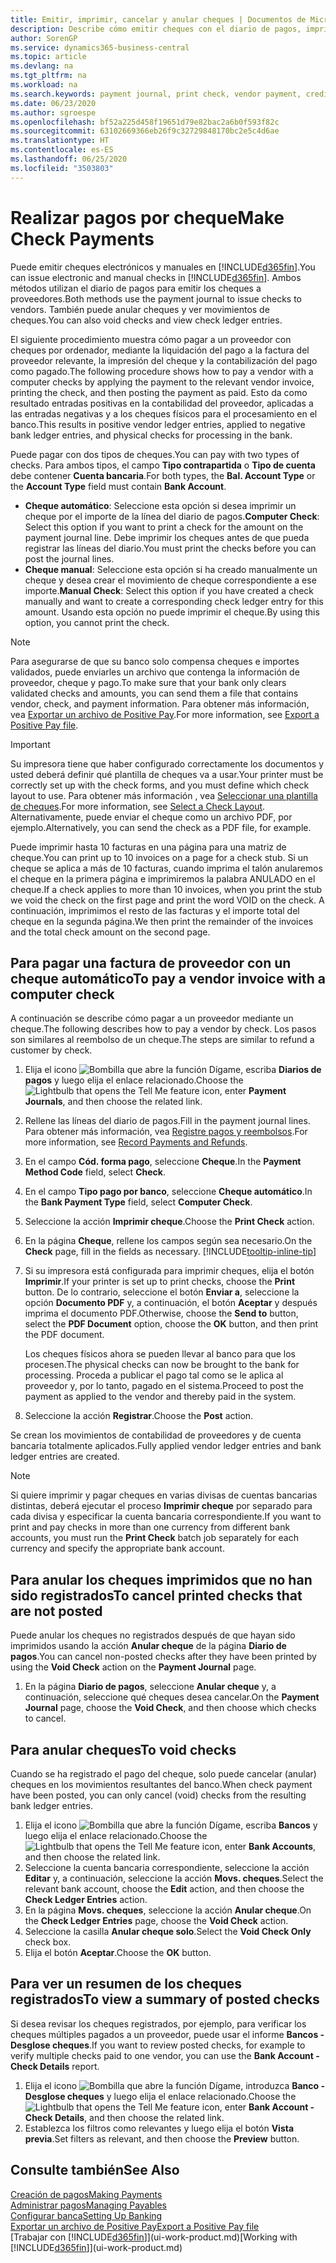 ```yaml
---
title: Emitir, imprimir, cancelar y anular cheques | Documentos de Microsoft
description: Describe cómo emitir cheques con el diario de pagos, imprimir cheques y anular o ver movimientos de cheques en Business Central.
author: SorenGP
ms.service: dynamics365-business-central
ms.topic: article
ms.devlang: na
ms.tgt_pltfrm: na
ms.workload: na
ms.search.keywords: payment journal, print check, vendor payment, creditor, debt, balance due, AP
ms.date: 06/23/2020
ms.author: sgroespe
ms.openlocfilehash: bf52a225d458f19651d79e82bac2a6b0f593f82c
ms.sourcegitcommit: 63102669366eb26f9c32729848170bc2e5c4d6ae
ms.translationtype: HT
ms.contentlocale: es-ES
ms.lasthandoff: 06/25/2020
ms.locfileid: "3503803"
---
```

# <a name="make-check-payments"></a><span data-ttu-id="cc48c-103">Realizar pagos por cheque</span><span class="sxs-lookup"><span data-stu-id="cc48c-103">Make Check Payments</span></span>

<span data-ttu-id="cc48c-104">Puede emitir cheques electrónicos y manuales en [!INCLUDE[d365fin](includes/d365fin_md.md)].</span><span class="sxs-lookup"><span data-stu-id="cc48c-104">You can issue electronic and manual checks in [!INCLUDE[d365fin](includes/d365fin_md.md)].</span></span> <span data-ttu-id="cc48c-105">Ambos métodos utilizan el diario de pagos para emitir los cheques a proveedores.</span><span class="sxs-lookup"><span data-stu-id="cc48c-105">Both methods use the payment journal to issue checks to vendors.</span></span> <span data-ttu-id="cc48c-106">También puede anular cheques y ver movimientos de cheques.</span><span class="sxs-lookup"><span data-stu-id="cc48c-106">You can also void checks and view check ledger entries.</span></span>

<span data-ttu-id="cc48c-107">El siguiente procedimiento muestra cómo pagar a un proveedor con cheques por ordenador, mediante la liquidación del pago a la factura del proveedor relevante, la impresión del cheque y la contabilización del pago como pagado.</span><span class="sxs-lookup"><span data-stu-id="cc48c-107">The following procedure shows how to pay a vendor with a computer checks by applying the payment to the relevant vendor invoice, printing the check, and then posting the payment as paid.</span></span> <span data-ttu-id="cc48c-108">Esto da como resultado entradas positivas en la contabilidad del proveedor, aplicadas a las entradas negativas y a los cheques físicos para el procesamiento en el banco.</span><span class="sxs-lookup"><span data-stu-id="cc48c-108">This results in positive vendor ledger entries, applied to negative bank ledger entries, and physical checks for processing in the bank.</span></span>

<span data-ttu-id="cc48c-109">Puede pagar con dos tipos de cheques.</span><span class="sxs-lookup"><span data-stu-id="cc48c-109">You can pay with two types of checks.</span></span> <span data-ttu-id="cc48c-110">Para ambos tipos, el campo **Tipo contrapartida** o **Tipo de cuenta** debe contener **Cuenta bancaria**.</span><span class="sxs-lookup"><span data-stu-id="cc48c-110">For both types, the **Bal. Account Type** or the **Account Type** field must contain **Bank Account**.</span></span>

- <span data-ttu-id="cc48c-111">**Cheque automático**: Seleccione esta opción si desea imprimir un cheque por el importe de la línea del diario de pagos.</span><span class="sxs-lookup"><span data-stu-id="cc48c-111">**Computer Check**: Select this option if you want to print a check for the amount on the payment journal line.</span></span> <span data-ttu-id="cc48c-112">Debe imprimir los cheques antes de que pueda registrar las líneas del diario.</span><span class="sxs-lookup"><span data-stu-id="cc48c-112">You must print the checks before you can post the journal lines.</span></span>
- <span data-ttu-id="cc48c-113">**Cheque manual**: Seleccione esta opción si ha creado manualmente un cheque y desea crear el movimiento de cheque correspondiente a ese importe.</span><span class="sxs-lookup"><span data-stu-id="cc48c-113">**Manual Check**: Select this option if you have created a check manually and want to create a corresponding check ledger entry for this amount.</span></span> <span data-ttu-id="cc48c-114">Usando esta opción no puede imprimir el cheque.</span><span class="sxs-lookup"><span data-stu-id="cc48c-114">By using this option, you cannot print the check.</span></span>

> [!NOTE]  
> <span data-ttu-id="cc48c-115">Para asegurarse de que su banco solo compensa cheques e importes validados, puede enviarles un archivo que contenga la información de proveedor, cheque y pago.</span><span class="sxs-lookup"><span data-stu-id="cc48c-115">To make sure that your bank only clears validated checks and amounts, you can send them a file that contains vendor, check, and payment information.</span></span> <span data-ttu-id="cc48c-116">Para obtener más información, vea [Exportar un archivo de Positive Pay](finance-how-positive-pay.md).</span><span class="sxs-lookup"><span data-stu-id="cc48c-116">For more information, see [Export a Positive Pay file](finance-how-positive-pay.md).</span></span>

> [!IMPORTANT]
> <span data-ttu-id="cc48c-117">Su impresora tiene que haber configurado correctamente los documentos y usted deberá definir qué plantilla de cheques va a usar.</span><span class="sxs-lookup"><span data-stu-id="cc48c-117">Your printer must be correctly set up with the check forms, and you must define which check layout to use.</span></span> <span data-ttu-id="cc48c-118">Para obtener más información , vea [Seleccionar una plantilla de cheques](finance-how-define-check-layouts.md).</span><span class="sxs-lookup"><span data-stu-id="cc48c-118">For more information, see [Select a Check Layout](finance-how-define-check-layouts.md).</span></span> <span data-ttu-id="cc48c-119">Alternativamente, puede enviar el cheque como un archivo PDF, por ejemplo.</span><span class="sxs-lookup"><span data-stu-id="cc48c-119">Alternatively, you can send the check as a PDF file, for example.</span></span>  

<span data-ttu-id="cc48c-120">Puede imprimir hasta 10 facturas en una página para una matriz de cheque.</span><span class="sxs-lookup"><span data-stu-id="cc48c-120">You can print up to 10 invoices on a page for a check stub.</span></span> <span data-ttu-id="cc48c-121">Si un cheque se aplica a más de 10 facturas, cuando imprima el talón anularemos el cheque en la primera página e imprimiremos la palabra ANULADO en el cheque.</span><span class="sxs-lookup"><span data-stu-id="cc48c-121">If a check applies to more than 10 invoices, when you print the stub we void the check on the first page and print the word VOID on the check.</span></span> <span data-ttu-id="cc48c-122">A continuación, imprimimos el resto de las facturas y el importe total del cheque en la segunda página.</span><span class="sxs-lookup"><span data-stu-id="cc48c-122">We then print the remainder of the invoices and the total check amount on the second page.</span></span>

## <a name="to-pay-a-vendor-invoice-with-a-computer-check"></a><span data-ttu-id="cc48c-123">Para pagar una factura de proveedor con un cheque automático</span><span class="sxs-lookup"><span data-stu-id="cc48c-123">To pay a vendor invoice with a computer check</span></span>
<span data-ttu-id="cc48c-124">A continuación se describe cómo pagar a un proveedor mediante un cheque.</span><span class="sxs-lookup"><span data-stu-id="cc48c-124">The following describes how to pay a vendor by check.</span></span> <span data-ttu-id="cc48c-125">Los pasos son similares al reembolso de un cheque.</span><span class="sxs-lookup"><span data-stu-id="cc48c-125">The steps are similar to refund a customer by check.</span></span>

1. <span data-ttu-id="cc48c-126">Elija el icono ![Bombilla que abre la función Dígame](media/ui-search/search_small.png "Dígame qué desea hacer"), escriba **Diarios de pagos** y luego elija el enlace relacionado.</span><span class="sxs-lookup"><span data-stu-id="cc48c-126">Choose the ![Lightbulb that opens the Tell Me feature](media/ui-search/search_small.png "Tell me what you want to do") icon, enter **Payment Journals**, and then choose the related link.</span></span>
2. <span data-ttu-id="cc48c-127">Rellene las líneas del diario de pagos.</span><span class="sxs-lookup"><span data-stu-id="cc48c-127">Fill in the payment journal lines.</span></span> <span data-ttu-id="cc48c-128">Para obtener más información, vea [Registre pagos y reembolsos](payables-how-post-payments-refunds.md).</span><span class="sxs-lookup"><span data-stu-id="cc48c-128">For more information, see [Record Payments and Refunds](payables-how-post-payments-refunds.md).</span></span>
3. <span data-ttu-id="cc48c-129">En el campo **Cód. forma pago**, seleccione **Cheque**.</span><span class="sxs-lookup"><span data-stu-id="cc48c-129">In the **Payment Method Code** field, select **Check**.</span></span>
4. <span data-ttu-id="cc48c-130">En el campo **Tipo pago por banco**, seleccione **Cheque automático**.</span><span class="sxs-lookup"><span data-stu-id="cc48c-130">In the **Bank Payment Type** field, select **Computer Check**.</span></span>
5. <span data-ttu-id="cc48c-131">Seleccione la acción **Imprimir cheque**.</span><span class="sxs-lookup"><span data-stu-id="cc48c-131">Choose the **Print Check** action.</span></span>
6. <span data-ttu-id="cc48c-132">En la página **Cheque**, rellene los campos según sea necesario.</span><span class="sxs-lookup"><span data-stu-id="cc48c-132">On the **Check** page, fill in the fields as necessary.</span></span> [!INCLUDE[tooltip-inline-tip](includes/tooltip-inline-tip_md.md)]
7. <span data-ttu-id="cc48c-133">Si su impresora está configurada para imprimir cheques, elija el botón **Imprimir**.</span><span class="sxs-lookup"><span data-stu-id="cc48c-133">If your printer is set up to print checks, choose the **Print** button.</span></span> <span data-ttu-id="cc48c-134">De lo contrario, seleccione el botón **Enviar a**, seleccione la opción **Documento PDF** y, a continuación, el botón **Aceptar** y después imprima el documento PDF.</span><span class="sxs-lookup"><span data-stu-id="cc48c-134">Otherwise, choose the **Send to** button, select the **PDF Document** option, choose the **OK** button, and then print the PDF document.</span></span>

    <span data-ttu-id="cc48c-135">Los cheques físicos ahora se pueden llevar al banco para que los procesen.</span><span class="sxs-lookup"><span data-stu-id="cc48c-135">The physical checks can now be brought to the bank for processing.</span></span> <span data-ttu-id="cc48c-136">Proceda a publicar el pago tal como se le aplica al proveedor y, por lo tanto, pagado en el sistema.</span><span class="sxs-lookup"><span data-stu-id="cc48c-136">Proceed to post the payment as applied to the vendor and thereby paid in the system.</span></span>
8. <span data-ttu-id="cc48c-137">Seleccione la acción **Registrar**.</span><span class="sxs-lookup"><span data-stu-id="cc48c-137">Choose the **Post** action.</span></span>

<span data-ttu-id="cc48c-138">Se crean los movimientos de contabilidad de proveedores y de cuenta bancaria totalmente aplicados.</span><span class="sxs-lookup"><span data-stu-id="cc48c-138">Fully applied vendor ledger entries and bank ledger entries are created.</span></span>

> [!NOTE]  
> <span data-ttu-id="cc48c-139">Si quiere imprimir y pagar cheques en varias divisas de cuentas bancarias distintas, deberá ejecutar el proceso **Imprimir cheque** por separado para cada divisa y especificar la cuenta bancaria correspondiente.</span><span class="sxs-lookup"><span data-stu-id="cc48c-139">If you want to print and pay checks in more than one currency from different bank accounts, you must run the **Print Check** batch job separately for each currency and specify the appropriate bank account.</span></span>

## <a name="to-cancel-printed-checks-that-are-not-posted"></a><span data-ttu-id="cc48c-140">Para anular los cheques imprimidos que no han sido registrados</span><span class="sxs-lookup"><span data-stu-id="cc48c-140">To cancel printed checks that are not posted</span></span>
<span data-ttu-id="cc48c-141">Puede anular los cheques no registrados después de que hayan sido imprimidos usando la acción **Anular cheque** de la página **Diario de pagos**.</span><span class="sxs-lookup"><span data-stu-id="cc48c-141">You can cancel non-posted checks after they have been printed by using the **Void Check** action on the **Payment Journal** page.</span></span>

1. <span data-ttu-id="cc48c-142">En la página **Diario de pagos**, seleccione **Anular cheque** y, a continuación, seleccione qué cheques desea cancelar.</span><span class="sxs-lookup"><span data-stu-id="cc48c-142">On the **Payment Journal** page, choose the **Void Check**, and then choose which checks to cancel.</span></span>

## <a name="to-void-checks"></a><span data-ttu-id="cc48c-143">Para anular cheques</span><span class="sxs-lookup"><span data-stu-id="cc48c-143">To void checks</span></span>
<span data-ttu-id="cc48c-144">Cuando se ha registrado el pago del cheque, solo puede cancelar (anular) cheques en los movimientos resultantes del banco.</span><span class="sxs-lookup"><span data-stu-id="cc48c-144">When check payment have been posted, you can only cancel (void) checks from the resulting bank ledger entries.</span></span>

1. <span data-ttu-id="cc48c-145">Elija el icono ![Bombilla que abre la función Dígame](media/ui-search/search_small.png "Dígame qué desea hacer"), escriba **Bancos** y luego elija el enlace relacionado.</span><span class="sxs-lookup"><span data-stu-id="cc48c-145">Choose the ![Lightbulb that opens the Tell Me feature](media/ui-search/search_small.png "Tell me what you want to do") icon, enter **Bank Accounts**, and then choose the related link.</span></span>
2. <span data-ttu-id="cc48c-146">Seleccione la cuenta bancaria correspondiente, seleccione la acción **Editar** y, a continuación, seleccione la acción **Movs. cheques**.</span><span class="sxs-lookup"><span data-stu-id="cc48c-146">Select the relevant bank account, choose the **Edit** action, and then choose the **Check Ledger Entries** action.</span></span>
3. <span data-ttu-id="cc48c-147">En la página **Movs. cheques**, seleccione la acción **Anular cheque**.</span><span class="sxs-lookup"><span data-stu-id="cc48c-147">On the **Check Ledger Entries** page, choose the **Void Check** action.</span></span>
4. <span data-ttu-id="cc48c-148">Seleccione la casilla **Anular cheque solo**.</span><span class="sxs-lookup"><span data-stu-id="cc48c-148">Select the **Void Check Only** check box.</span></span>
5. <span data-ttu-id="cc48c-149">Elija el botón **Aceptar**.</span><span class="sxs-lookup"><span data-stu-id="cc48c-149">Choose the **OK** button.</span></span>

## <a name="to-view-a-summary-of-posted-checks"></a><span data-ttu-id="cc48c-150">Para ver un resumen de los cheques registrados</span><span class="sxs-lookup"><span data-stu-id="cc48c-150">To view a summary of posted checks</span></span>
<span data-ttu-id="cc48c-151">Si desea revisar los cheques registrados, por ejemplo, para verificar los cheques múltiples pagados a un proveedor, puede usar el informe **Bancos - Desglose cheques**.</span><span class="sxs-lookup"><span data-stu-id="cc48c-151">If you want to review posted checks, for example to verify multiple checks paid to one vendor, you can use the **Bank Account - Check Details** report.</span></span>
1. <span data-ttu-id="cc48c-152">Elija el icono ![Bombilla que abre la función Dígame](media/ui-search/search_small.png "Dígame qué desea hacer"), introduzca **Banco - Desglose cheques** y luego elija el enlace relacionado.</span><span class="sxs-lookup"><span data-stu-id="cc48c-152">Choose the ![Lightbulb that opens the Tell Me feature](media/ui-search/search_small.png "Tell me what you want to do") icon, enter **Bank Account - Check Details**, and then choose the related link.</span></span>
2. <span data-ttu-id="cc48c-153">Establezca los filtros como relevantes y luego elija el botón **Vista previa**.</span><span class="sxs-lookup"><span data-stu-id="cc48c-153">Set filters as relevant, and then choose the **Preview** button.</span></span>

## <a name="see-also"></a><span data-ttu-id="cc48c-154">Consulte también</span><span class="sxs-lookup"><span data-stu-id="cc48c-154">See Also</span></span>
[<span data-ttu-id="cc48c-155">Creación de pagos</span><span class="sxs-lookup"><span data-stu-id="cc48c-155">Making Payments</span></span>](payables-make-payments.md)  
[<span data-ttu-id="cc48c-156">Administrar pagos</span><span class="sxs-lookup"><span data-stu-id="cc48c-156">Managing Payables</span></span>](payables-manage-payables.md)  
[<span data-ttu-id="cc48c-157">Configurar banca</span><span class="sxs-lookup"><span data-stu-id="cc48c-157">Setting Up Banking</span></span>](bank-setup-banking.md)  
[<span data-ttu-id="cc48c-158">Exportar un archivo de Positive Pay</span><span class="sxs-lookup"><span data-stu-id="cc48c-158">Export a Positive Pay file</span></span>](finance-how-positive-pay.md)  
<span data-ttu-id="cc48c-159">[Trabajar con [!INCLUDE[d365fin](includes/d365fin_md.md)]](ui-work-product.md)</span><span class="sxs-lookup"><span data-stu-id="cc48c-159">[Working with [!INCLUDE[d365fin](includes/d365fin_md.md)]](ui-work-product.md)</span></span>  
